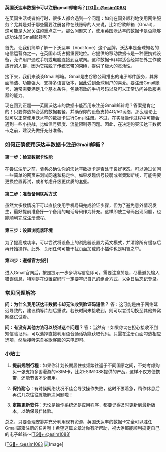 **英国沃达丰数据卡可以注册gmail邮箱吗？[[TG💪+ @esim1088](https://t.me/s/esim1088)]**

在英国生活或者旅行时，很多人都会遇到一个问题：如何在国外顺利地使用网络服务？尤其是对于那些需要注册各种在线账号的人来说，比如谷歌邮箱（Gmail），这可能是大家关注的重点之一。那么问题来了，使用英国沃达丰的数据卡是否能够成功注册Gmail邮箱呢？

首先，让我们简单了解一下沃达丰（Vodafone）这个品牌。沃达丰是全球知名的电信运营商之一，在英国市场占据重要地位。它提供的移动数据卡是一种便携式设备，允许用户通过手机或电脑连接到互联网。这种数据卡非常适合经常在外工作或旅行的人群，因为它摆脱了传统宽带的束缚，提供了极大的灵活性。

接下来，我们来谈谈Gmail邮箱。Gmail是由谷歌公司推出的电子邮件服务，其界面简洁、功能强大，支持多语言版本，因此受到全球用户的喜爱。要注册Gmail账号，通常需要满足几个基本条件，包括有效的手机号码以及可以正常访问谷歌服务器的能力。

现在回到正题——英国沃达丰的数据卡能否用来注册Gmail邮箱呢？答案是肯定的！只要你选择合适的数据套餐，并确保你的设备支持4G/5G网络，那么理论上就可以正常使用沃达丰的数据卡进行Gmail注册。不过，在实际操作过程中可能会遇到一些小挑战，比如信号强度、流量限制等问题。因此，在决定购买沃达丰数据卡之前，建议先做好充分准备。

### 如何正确使用沃达丰数据卡注册Gmail邮箱？

#### 第一步：检查数据卡性能
在尝试注册之前，请务必确认你的沃达丰数据卡是否处于良好状态。可以通过访问一些简单的网页来测试网速和稳定性。如果发现信号较弱或者频繁断线，可能需要更换位置再试，或者考虑升级更优质的套餐。

#### 第二步：准备备用联系方式
虽然大多数情况下可以直接使用手机号码完成验证步骤，但为了避免意外情况发生，最好提前准备好一个备用的电话号码作为补充。这样即使主号码出现问题，也能顺利完成注册流程。

#### 第三步：设置浏览器环境
为了提高成功率，可以尝试将设备上的浏览器设置为英文模式，并清除所有缓存后再开始操作。此外，关闭任何可能干扰页面加载的小插件也是明智之举。

#### 第四步：遵循官方指引
进入Gmail官网后，按照提示一步步填写信息即可。需要注意的是，尽量避免输入错误信息，特别是在设置密码时一定要牢记自己的组合方式，以免日后忘记登录。

### 常见问题解答

**问：为什么我用沃达丰数据卡却无法收到验证码短信？**
答：这可能是由于网络延迟导致的，建议稍等片刻后重试。若长时间未接收到，则可以尝试切换至其他蜂窝网络试试看。

**问：有没有其他方法可以绕过这个问题？**
答：当然有！如果你实在担心接收不到短信验证码，可以选择直接利用语音通话功能获取代码。只需在注册页面勾选相应选项，然后接听来自谷歌客服的来电即可。

### 小贴士

1. **提前规划行程**：如果你计划长期居住或频繁往返于不同国家之间，不妨考虑购买一张支持多国漫游的eSIM卡，比如ESIM1088提供的产品，这样不仅方便携带，还能节省不少费用。
   
2. **保持耐心**：有时候网络状况不佳会导致操作失败，这时不要着急，稍作休息后再试几次往往就能解决问题啦！

3. **定期更新软件**：无论是操作系统还是应用程序，都要记得及时更新到最新版本，以确保最佳体验。

总之，只要合理安排并充分利用现有资源，英国沃达丰的数据卡完全可以胜任Gmail邮箱注册的任务哦！希望这篇文章对你有所帮助，祝大家都能顺利搞定自己的电子邮箱～[[TG💪+ @esim1088](https://t.me/s/esim1088)]

[[TG💪+ @esim1088](https://t.me/s/esim1088) ![Image](https://i.postimg.cc/4NQfJmqS/Snipaste-2025-05-13-00-14-12.png)]